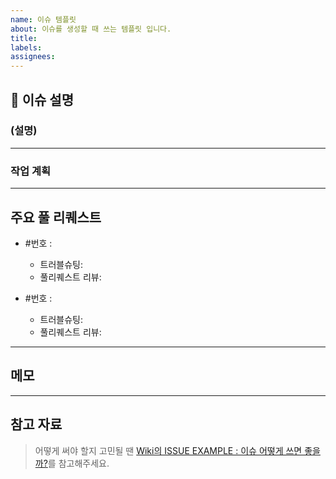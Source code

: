 ```yaml
---
name: 이슈 템플릿
about: 이슈를 생성할 때 쓰는 템플릿 입니다.
title:
labels:
assignees:
---
```


## 🚀 이슈 설명

### (설명)


---

### 작업 계획



---

## 주요 풀 리퀘스트

- #번호  : 
	 - 트러블슈팅: 
   - 풀리퀘스트 리뷰: 

   
- #번호 : 
   - 트러블슈팅: 
   - 풀리퀘스트 리뷰: 

---

## 메모

--- 

## 참고 자료

>어떻게 써야 할지 고민될 땐 [Wiki의 ISSUE EXAMPLE : 이슈 어떻게 쓰면 좋을까?](https://github.com/Kernel360/KDEV4-VIVIM-BE/wiki/ISSUE-EXAMPLE-:-%EC%9D%B4%EC%8A%88-%EC%96%B4%EB%96%BB%EA%B2%8C-%EC%93%B0%EB%A9%B4-%EC%A2%8B%EC%9D%84%EA%B9%8C%3F)를 참고해주세요.


